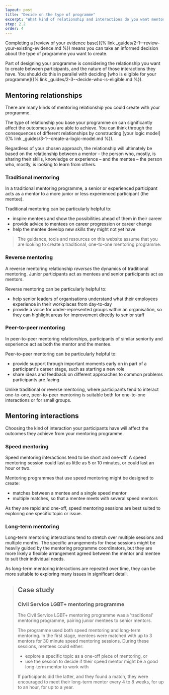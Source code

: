 ```yaml
---
layout: post
title: "Decide on the type of programme"
excerpt: "What kind of relationship and interactions do you want mentors and mentees to have with each other?"
step: 2.2
order: 4
---
```


Completing a [review of your evidence base]({% link _guides/2-1--review-your-existing-evidence.md %}) means you can take an informed decision about the type of programme you want to create.

Part of designing your programme is considering the relationship you want to create between participants, and the nature of those interactions they have. You should do this in parallel with deciding [who is eligible for your programme]({% link _guides/2-3--decide-who-is-eligible.md %}).

## Mentoring relationships

There are many kinds of mentoring relationship you could create with your programme.

The type of relationship you base your programme on can significantly affect the outcomes you are able to achieve. You can think through the consequences of different relationships by constructing [your logic model]({% link _guides/3-1--create-a-logic-model.md %}).

Regardless of your chosen approach, the relationship will ultimately be based on the relationship between a mentor – the person who, mostly, is sharing their skills, knowledge or experience – and the mentee – the person who, mostly, is looking to learn from others.

### Traditional mentoring

In a traditional mentoring programme, a senior or experienced participant acts as a mentor to a more junior or less experienced participant (the mentee). 

Traditional mentoring can be particularly helpful to:

- inspire mentees and show the possibilities ahead of them in their career
- provide advice to mentees on career progression or career change
- help the mentee develop new skills they might not yet have

> The guidance, tools and resources on this website assume that you are looking to create a traditional, one-to-one mentoring programme. 

### Reverse mentoring

A reverse mentoring relationship _reverses_ the dynamics of traditional mentoring. Junior participants act as mentees and senior participants act as mentors.

Reverse mentoring can be particularly helpful to:

- help senior leaders of organisations understand what their employees experience in their workplaces from day-to-day
- provide a voice for under-represented groups within an organisation, so they can highlight areas for improvement directly to senior staff

### Peer-to-peer mentoring

In peer-to-peer mentoring relationships, participants of similar seniority and experience act as both the mentor and the mentee. 

Peer-to-peer mentoring can be particularly helpful to:

- provide support through important moments early on in part of a participant's career stage, such as starting a new role
- share ideas and feedback on different approaches to common problems participants are facing

Unlike traditional or reverse mentoring, where participants tend to interact one-to-one, peer-to-peer mentoring is suitable both for one-to-one interactions or for small groups.

## Mentoring interactions

Choosing the kind of interaction your participants have will affect the outcomes they achieve from your mentoring programme.

### Speed mentoring

Speed mentoring interactions tend to be short and one-off. A speed mentoring session could last as little as 5 or 10 minutes, or could last an hour or two. 

Mentoring programmes that use speed mentoring might be designed to create:

- matches between a mentee and a single speed mentor
- multiple matches, so that a mentee meets with several speed mentors

As they are rapid and one-off, speed mentoring sessions are best suited to exploring one specific topic or issue.

### Long-term mentoring

Long-term mentoring interactions tend to stretch over multiple sessions and multiple months. The specific arrangements for these sessions might be heavily guided by the mentoring programme coordinators, but they are more likely a flexible arrangement agreed between the mentor and mentee to suit their individual needs.

As long-term mentoring interactions are repeated over time, they can be more suitable to exploring many issues in significant detail.

> ## Case study
> ### Civil Service LGBT+ mentoring programme
> 
> The Civil Service LGBT+ mentoring programme was a 'traditional' mentoring programme, pairing junior mentees to senior mentors.
> 
> The programme used both speed mentoring and long-term mentoring. In the first stage, mentees were matched with up to 3 mentors for 30 minute speed mentoring sessions. During these sessions, mentees could either:
> 
> - explore a specific topic as a one-off piece of mentoring, or
> - use the session to decide if their speed mentor might be a good long-term mentor to work with
> 
> If participants did the latter, and they found a match, they were encouraged to meet their long-term mentor every 4 to 8 weeks, for up to an hour, for up to a year.